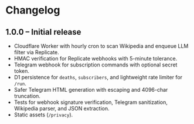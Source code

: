 # Changelog

## 1.0.0 – Initial release

- Cloudflare Worker with hourly cron to scan Wikipedia and enqueue LLM filter via Replicate.
- HMAC verification for Replicate webhooks with 5-minute tolerance.
- Telegram webhook for subscription commands with optional secret token.
- D1 persistence for `deaths`, `subscribers`, and lightweight rate limiter for `/run`.
- Safer Telegram HTML generation with escaping and 4096-char truncation.
- Tests for webhook signature verification, Telegram sanitization, Wikipedia parser, and JSON extraction.
- Static assets (`/privacy`).

